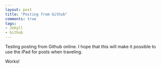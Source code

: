 ```yaml
---
layout: post 
title: "Posting from Github"
comments: true
tags: 
- Jekyll
- Github
---
```


Testing posting from Github online. I hope that this will make it possible to use the iPad for posts when traveling.

Works!
